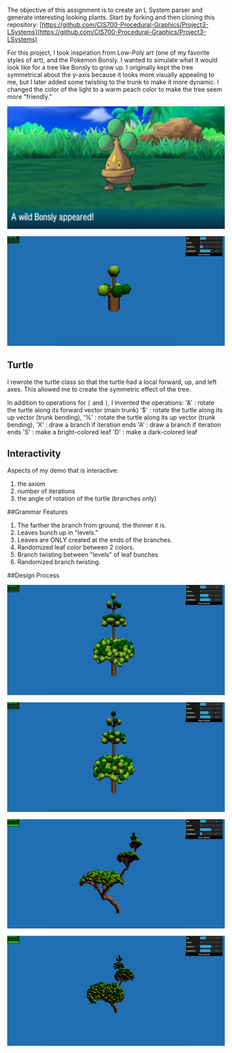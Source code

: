 
The objective of this assignment is to create an L System parser and generate interesting looking plants. Start by forking and then cloning this repository: [https://github.com/CIS700-Procedural-Graphics/Project3-LSystems](https://github.com/CIS700-Procedural-Graphics/Project3-LSystems)

For this project, I took inspiration from Low-Poly art (one of my favorite styles of art), and the Pokemon Bonsly. I wanted to simulate what it would look like for a tree like Bonsly to grow up. I originally kept the tree symmetrical about the y-axis because it looks more visually appealing to me, but I later added some twisting to the trunk to make it more dynamic. I changed the color of the light to a warm peach color to make the tree seem more "friendly."

![](./images/bonsly.jpg)

![](./images/bonslySmall.png)

## Turtle

I rewrote the turtle class so that the turtle had a local forward, up, and left axes. This allowed me to create the symmetric effect of the tree.

In addition to operations for `[` and `]`, I invented the operations:
	'&' : rotate the turtle along its forward vector (main trunk)
	'$' : rotate the turtle along its up vector (trunk bending),
    '%' : rotate the turtle along its up vector (trunk bending),
	'X' : draw a branch if iteration ends
	'A' : draw a branch if iteration ends
    'S' : make a bright-colored leaf
    'D' : make a dark-colored leaf

## Interactivity

Aspects of my demo that is interactive:
1. the axiom
2. number of iterations
3. the angle of rotation of the turtle (branches only)

##Grammar Features

1. The farther the branch from ground, the thinner it is.
2. Leaves bunch up in "levels."
3. Leaves are ONLY created at the ends of the branches.
4. Randomized leaf color between 2 colors.
5. Branch twisting between "levels" of leaf bunches
5. Randomized branch twisting.

##Design Process

![](./images/symmetric1.png)

![](./images/symmetric2.png)

![](./images/twisting1.png)

![](./images/twisting2.png)